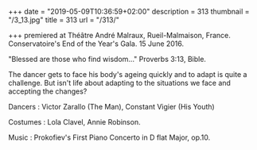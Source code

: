 +++
date = "2019-05-09T10:36:59+02:00"
description = 313
thumbnail = "/3_13.jpg"
title = 313
url = "/313/"

+++
premiered at Théâtre André Malraux, Rueil-Malmaison, France. Conservatoire's End of the Year's Gala. 15 June 2016.

"Blessed are those who find wisdom..." Proverbs 3:13, Bible.

The dancer gets to face his body's ageing quickly and to adapt is quite a challenge. But isn't life about adapting to the situations we face and accepting the changes?

Dancers : Victor Zarallo (The Man), Constant Vigier (His Youth)

Costumes : Lola Clavel, Annie Robinson.

Music : Prokofiev's First Piano Concerto in D flat Major, op.10.